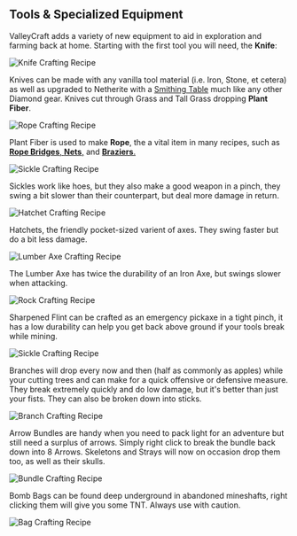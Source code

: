 ## Tools & Specialized Equipment

ValleyCraft adds a variety of new equipment to aid in exploration and farming back at home. Starting with the first tool you will need, the **Knife**:

![Knife Crafting Recipe](https://github.com/l1nkl3/ValleyCraft/blob/gh-pages/wiki-images/knife.png)

Knives can be made with any vanilla tool material (i.e. Iron, Stone, et cetera) as well as upgraded to Netherite with a [Smithing Table](https://minecraft.fandom.com/wiki/Smithing_Table) much like any other Diamond gear. Knives cut through Grass and Tall Grass dropping **Plant Fiber**.

![Rope Crafting Recipe](https://github.com/l1nkl3/ValleyCraft/blob/gh-pages/wiki-images/rope.png)

Plant Fiber is used to make **Rope**, the a vital item in many recipes, such as [**Rope Bridges**, **Nets**,](https://github.com/l1nkl3/ValleyCraft/blob/gh-pages/bridges.md) and [**Braziers**.](https://github.com/l1nkl3/ValleyCraft/blob/gh-pages/lights.md)

![Sickle Crafting Recipe](https://github.com/l1nkl3/ValleyCraft/blob/gh-pages/wiki-images/sickle.png)

Sickles work like hoes, but they also make a good weapon in a pinch, they swing a bit slower than their counterpart, but deal more damage in return.

![Hatchet Crafting Recipe](https://github.com/l1nkl3/ValleyCraft/blob/gh-pages/wiki-images/hatchet.png)

Hatchets, the friendly pocket-sized varient of axes. They swing faster but do a bit less damage.

![Lumber Axe Crafting Recipe](https://github.com/l1nkl3/ValleyCraft/blob/gh-pages/wiki-images/lumber.png)

The Lumber Axe has twice the durability of an Iron Axe, but swings slower when attacking.

![Rock Crafting Recipe](https://github.com/l1nkl3/ValleyCraft/blob/gh-pages/wiki-images/rock.png)

Sharpened Flint can be crafted as an emergency pickaxe in a tight pinch, it has a low durability can help you get back above ground if your tools break while mining.

![Sickle Crafting Recipe](https://github.com/l1nkl3/ValleyCraft/blob/gh-pages/wiki-images/sickle.png)

Branches will drop every now and then (half as commonly as apples) while your cutting trees and can make for a quick offensive or defensive measure. They break extremely quickly and do low damage, but it's better than just your fists. They can also be broken down into sticks.

![Branch Crafting Recipe](https://github.com/l1nkl3/ValleyCraft/blob/gh-pages/wiki-images/sickle.png)

Arrow Bundles are handy when you need to pack light for an adventure but still need a surplus of arrows. Simply right click to break the bundle back down into 8 Arrows. Skeletons and Strays will now on occasion drop them too, as well as their skulls.

![Bundle Crafting Recipe](https://github.com/l1nkl3/ValleyCraft/blob/gh-pages/wiki-images/bundle.png)

Bomb Bags can be found deep underground in abandoned mineshafts, right clicking them will give you some TNT. Always use with caution.

![Bag Crafting Recipe](https://github.com/l1nkl3/ValleyCraft/blob/gh-pages/wiki-images/bag.png)
